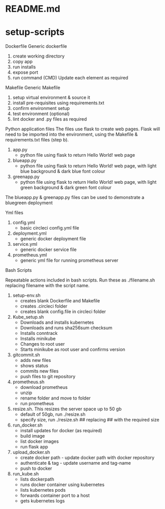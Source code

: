 # README.md
# setup-scripts  

Dockerfile
Generic dockerfile
 1. create working directory
 2. copy app
 3. run installs
 4. expose port
 5. run command (CMD) 
Update each element as required

Makefile
Generic Makefile
 1. setup virtual environment & source it
 2. install pre-requisites using requirements.txt
 3. confirm environment setup
 4. test environment (optional)
 5. lint docker and .py files as required


Python application files
The files use flask to create web pages. Flask will need to be imported into the environment, using the Makefile & requirements.txt files (step b).

1. app.py
   - python file using flask to return Hello World! web page
2. blueapp.py
   - python file using flask to return Hello World! web page, with light blue background & dark blue font colour
3. greenapp.py
   - python file using flask to return Hello World! web page, with light green background & dark green font colour

The blueapp.py & greenapp.py files can be used to demonstrate a bluegreen deployment


Yml files

1. config.yml
   - basic circleci config.yml file
2. deployment.yml
   - generic docker deployment file
3. service.yml
   - generic docker service file
4. prometheus.yml
   - generic yml file for running prometheus server

Bash Scripts

Repeatable actions included in bash scripts.  Run these as ./filename.sh replacing filename with the script name.

1. setup-env.sh
   - creates blank Dockerfile and Makefile
   - creates .circleci folder 
   - creates blank config.file in circleci folder
2. Kube_setup.sh
   - Downloads and installs kubernetes 
   - Downloads and runs sha256sum checksum
   - Installs conntrack
   - Installs minikube
   - Changes to root user
   - Starts minikube as root user and confirms version
3. gitcommit.sh
   - adds new files
   - shows status
   - commits new files
   - push files to git repository
4. prometheus.sh
   - download prometheus
   - unzip
   - rename folder and move to folder
   - run prometheus
5. resize.sh.  This resizes the server space up to 50 gb
   - default of 50gb,  run ./resize.sh
   - specify size, run ./resize.sh ## replacing ## with the required size 
6. run_docker.sh
   - install updates for docker (as required)
   - build image
   - list docker images
   - run flask app
7. upload_docker.sh
   - create docker path - update docker path with docker repository
   - authenticate & tag - update username and tag-name
   - push to docker
8. run_kube.sh
   - lists dockerpath
   - runs docker container using kubernetes
   - lists kubernetes pods
   - forwards container port to a host
   - gets kubernetes logs
